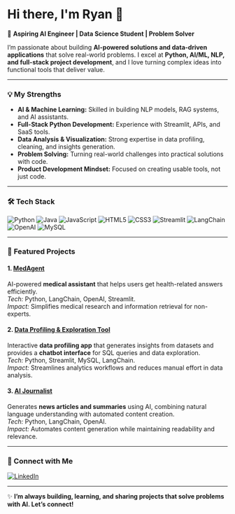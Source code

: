 # Hi there, I'm Ryan 👋

🚀 **Aspiring AI Engineer | Data Science Student | Problem Solver**

I’m passionate about building **AI-powered solutions and data-driven applications** that solve real-world problems. I excel at **Python, AI/ML, NLP, and full-stack project development**, and I love turning complex ideas into functional tools that deliver value.  

---

### 💡 **My Strengths**
- **AI & Machine Learning:** Skilled in building NLP models, RAG systems, and AI assistants.  
- **Full-Stack Python Development:** Experience with Streamlit, APIs, and SaaS tools.  
- **Data Analysis & Visualization:** Strong expertise in data profiling, cleaning, and insights generation.  
- **Problem Solving:** Turning real-world challenges into practical solutions with code.  
- **Product Development Mindset:** Focused on creating usable tools, not just code.  

---

### 🛠 **Tech Stack**
![Python](https://img.shields.io/badge/Python-3776AB?style=for-the-badge&logo=python&logoColor=white)
![Java](https://img.shields.io/badge/Java-007396?style=for-the-badge&logo=java&logoColor=white)
![JavaScript](https://img.shields.io/badge/JavaScript-F7DF1E?style=for-the-badge&logo=javascript&logoColor=black)
![HTML5](https://img.shields.io/badge/HTML5-E34F26?style=for-the-badge&logo=html5&logoColor=white)
![CSS3](https://img.shields.io/badge/CSS3-1572B6?style=for-the-badge&logo=css3&logoColor=white)
![Streamlit](https://img.shields.io/badge/Streamlit-FF4B4B?style=for-the-badge&logo=streamlit&logoColor=white)
![LangChain](https://img.shields.io/badge/LangChain-0A192F?style=for-the-badge)
![OpenAI](https://img.shields.io/badge/OpenAI-412991?style=for-the-badge&logo=openai&logoColor=white)
![MySQL](https://img.shields.io/badge/MySQL-005C84?style=for-the-badge&logo=mysql&logoColor=white)

---

### 📌 **Featured Projects**

#### 1. [MedAgent](https://github.com/Ryan-alex5/RAG-MedAgent)
AI-powered **medical assistant** that helps users get health-related answers efficiently.  
*Tech:* Python, LangChain, OpenAI, Streamlit.  
*Impact:* Simplifies medical research and information retrieval for non-experts.

#### 2. [Data Profiling & Exploration Tool](https://github.com/Ryan-alex5/Data-Profiling-Project)
Interactive **data profiling app** that generates insights from datasets and provides a **chatbot interface** for SQL queries and data exploration.  
*Tech:* Python, Streamlit, MySQL, LangChain.  
*Impact:* Streamlines analytics workflows and reduces manual effort in data analysis.

#### 3. [AI Journalist](https://github.com/Ryan-alex5/AI-Journalist)
Generates **news articles and summaries** using AI, combining natural language understanding with automated content creation.  
*Tech:* Python, LangChain, OpenAI.  
*Impact:* Automates content generation while maintaining readability and relevance.

---

### 🔗 Connect with Me
[![LinkedIn](https://img.shields.io/badge/LinkedIn-0077B5?style=for-the-badge&logo=linkedin&logoColor=white)]([https://linkedin.com/in/yourlinkedin](https://www.linkedin.com/in/ryan-alex-2a9a26332/?originalSubdomain=uk)])


---

✨ **I’m always building, learning, and sharing projects that solve problems with AI. Let’s connect!**
